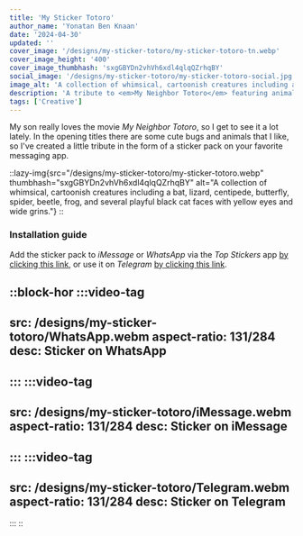 ```yaml
---
title: 'My Sticker Totoro'
author_name: 'Yonatan Ben Knaan'
date: '2024-04-30'
updated: ''
cover_image: '/designs/my-sticker-totoro/my-sticker-totoro-tn.webp'
cover_image_height: '400'
cover_image_thumbhash: 'sxgGBYDn2vhVh6xdl4qlqQZrhqBY'
social_image: '/designs/my-sticker-totoro/my-sticker-totoro-social.jpg'
image_alt: 'A collection of whimsical, cartoonish creatures including a bat, lizard, centipede, butterfly, spider, beetle, frog, and several playful black cat faces with yellow eyes and wide grins.'
description: 'A tribute to <em>My Neighbor Totoro</em> featuring animals from the opening titles, to be used as a sticker pack on your favorite messaging app.'
tags: ['Creative']
---
```


My son really loves the movie *My Neighbor Totoro*, so I get to see it a lot lately. In the opening titles there are some cute bugs and animals that I like, so I've created a little tribute in the form of a sticker pack on your favorite messaging app.



::lazy-img{src="/designs/my-sticker-totoro/my-sticker-totoro.webp" thumbhash="sxgGBYDn2vhVh6xdl4qlqQZrhqBY" alt="A collection of whimsical, cartoonish creatures including a bat, lizard, centipede, butterfly, spider, beetle, frog, and several playful black cat faces with yellow eyes and wide grins."}
::

### Installation guide

Add the sticker pack to *iMessage* or *WhatsApp* via the *Top Stickers* app [by clicking this link](https://link.topstickers.app/?p=pQB6no6E6gX), or use it on *Telegram* [by clicking this link](https://t.me/addstickers/MyNeighborTotoroKof).

::block-hor
:::video-tag
---
src: /designs/my-sticker-totoro/WhatsApp.webm
aspect-ratio: 131/284
desc: Sticker on WhatsApp
---
:::
:::video-tag
---
src: /designs/my-sticker-totoro/iMessage.webm
aspect-ratio: 131/284
desc: Sticker on iMessage
---
:::
:::video-tag
---
src: /designs/my-sticker-totoro/Telegram.webm
aspect-ratio: 131/284
desc: Sticker on Telegram
---
:::
::
